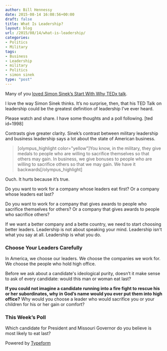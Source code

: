 ```yaml
---
author: Bill Hennessy
date: 2015-08-14 16:08:56+00:00
draft: false
title: What Is Leadership?
layout: blog
url: /2015/08/14/what-is-leadership/
categories:
- Politics
- Military
tags:
- Business
- Leadership
- military
- Politics
- simon sinek
type: "post"
---
```


Many of you [loved Simon Sinek’s Start With Why TEDx talk](https://hennessysview.com/2015/08/11/how-to-sell-conservative-principles/).

I love the way Simon Sinek thinks. It’s no surprise, then, that his TED Talk on leadership could be the greatest definition of leadership I’ve ever heard.

Please watch and share. I have some thoughts and a poll following.
[ted id=1998]

Contrasts give greater clarity. Sinek’s contrast between military leadership and business leadership says a lot about the state of American business.



> [olympus_highlight color="yellow"]You know, in the military, they give medals to people who are willing to sacrifice themselves so that others may gain. In business, we give bonuses to people who are willing to sacrifice others so that we may gain. We have it backwards[/olympus_highlight]



Ouch. It hurts because it’s true.

Do you want to work for a company whose leaders eat first? Or a company whose leaders eat last?

Do you want to work for a company that gives awards to people who sacrifice themselves for others? Or a company that gives awards to people who sacrifice others?

If we want a better company and a bette country, we need to start choosing better leaders. Leadership is not about speaking your mind. Leadership isn't what you say at all. Leadership is what you do.



### Choose Your Leaders Carefully



In America, we choose our leaders. We choose the companies we work for. We choose the people who hold high office.

Before we ask about a candidate's ideological purity, doesn’t it make sense to ask of every candidate: would this man or woman eat last?

**If you could not imagine a candidate running into a fire fight to rescue his or her subordinates, why in God’s name would you ever put them into high office?** Why would you choose a leader who would sacrifice you or your children for his or her gain or comfort?



### This Week’s Poll



Which candidate for President and Missouri Governor do you believe is most likely to eat last?











Powered by [Typeform](https://www.typeform.com/?utm_campaign=typeform_qv0Mfp&utm_source=website&utm_medium=typeform&utm_content=typeform-embedded&utm_term=English)
